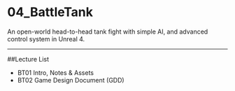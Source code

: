 # 04_BattleTank
An open-world head-to-head tank fight with simple AI, and advanced control system in Unreal 4.

---
##Lecture List
* BT01 Intro, Notes & Assets
* BT02 Game Design Document (GDD)

